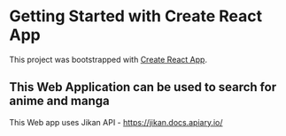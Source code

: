 # Getting Started with Create React App

This project was bootstrapped with [Create React App](https://github.com/facebook/create-react-app).

## This Web Application can be used to search for anime and manga

This Web app uses Jikan API - https://jikan.docs.apiary.io/
